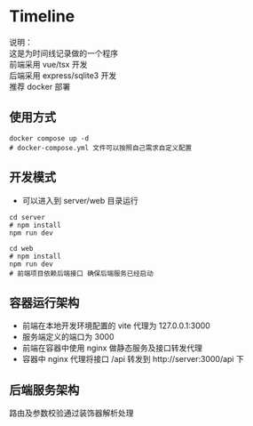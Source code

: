# Timeline

说明：\
这是为时间线记录做的一个程序 \
前端采用 vue/tsx 开发 \
后端采用 express/sqlite3 开发 \
推荐 docker 部署

## 使用方式

```shell
docker compose up -d
# docker-compose.yml 文件可以按照自己需求自定义配置
```

## 开发模式
- 可以进入到 server/web 目录运行
```shell
cd server
# npm install
npm run dev
```

```shell
cd web
# npm install
npm run dev
# 前端项目依赖后端接口 确保后端服务已经启动
```

## 容器运行架构
- 前端在本地开发环境配置的 vite 代理为 127.0.0.1:3000
- 服务端定义的端口为 3000
- 前端在容器中使用 nginx 做静态服务及接口转发代理
- 容器中 nginx 代理将接口 /api 转发到 http://server:3000/api 下

## 后端服务架构
路由及参数校验通过装饰器解析处理
